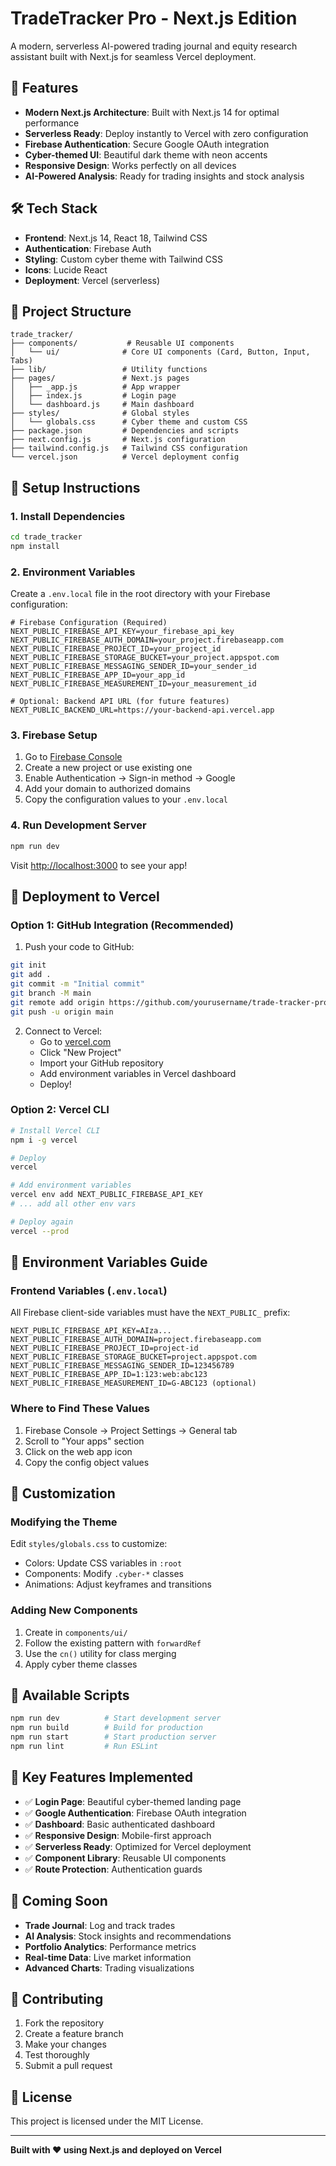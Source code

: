 # TradeTracker Pro - Next.js Edition

A modern, serverless AI-powered trading journal and equity research assistant built with Next.js for seamless Vercel deployment.

## 🚀 Features

- **Modern Next.js Architecture**: Built with Next.js 14 for optimal performance
- **Serverless Ready**: Deploy instantly to Vercel with zero configuration
- **Firebase Authentication**: Secure Google OAuth integration
- **Cyber-themed UI**: Beautiful dark theme with neon accents
- **Responsive Design**: Works perfectly on all devices
- **AI-Powered Analysis**: Ready for trading insights and stock analysis

## 🛠️ Tech Stack

- **Frontend**: Next.js 14, React 18, Tailwind CSS
- **Authentication**: Firebase Auth
- **Styling**: Custom cyber theme with Tailwind CSS
- **Icons**: Lucide React
- **Deployment**: Vercel (serverless)

## 📁 Project Structure

```
trade_tracker/
├── components/           # Reusable UI components
│   └── ui/              # Core UI components (Card, Button, Input, Tabs)
├── lib/                 # Utility functions
├── pages/               # Next.js pages
│   ├── _app.js          # App wrapper
│   ├── index.js         # Login page
│   └── dashboard.js     # Main dashboard
├── styles/              # Global styles
│   └── globals.css      # Cyber theme and custom CSS
├── package.json         # Dependencies and scripts
├── next.config.js       # Next.js configuration
├── tailwind.config.js   # Tailwind CSS configuration
└── vercel.json          # Vercel deployment config
```

## 🔧 Setup Instructions

### 1. Install Dependencies

```bash
cd trade_tracker
npm install
```

### 2. Environment Variables

Create a `.env.local` file in the root directory with your Firebase configuration:

```env
# Firebase Configuration (Required)
NEXT_PUBLIC_FIREBASE_API_KEY=your_firebase_api_key
NEXT_PUBLIC_FIREBASE_AUTH_DOMAIN=your_project.firebaseapp.com
NEXT_PUBLIC_FIREBASE_PROJECT_ID=your_project_id
NEXT_PUBLIC_FIREBASE_STORAGE_BUCKET=your_project.appspot.com
NEXT_PUBLIC_FIREBASE_MESSAGING_SENDER_ID=your_sender_id
NEXT_PUBLIC_FIREBASE_APP_ID=your_app_id
NEXT_PUBLIC_FIREBASE_MEASUREMENT_ID=your_measurement_id

# Optional: Backend API URL (for future features)
NEXT_PUBLIC_BACKEND_URL=https://your-backend-api.vercel.app
```

### 3. Firebase Setup

1. Go to [Firebase Console](https://console.firebase.google.com/)
2. Create a new project or use existing one
3. Enable Authentication → Sign-in method → Google
4. Add your domain to authorized domains
5. Copy the configuration values to your `.env.local`

### 4. Run Development Server

```bash
npm run dev
```

Visit [http://localhost:3000](http://localhost:3000) to see your app!

## 🚀 Deployment to Vercel

### Option 1: GitHub Integration (Recommended)

1. Push your code to GitHub:
```bash
git init
git add .
git commit -m "Initial commit"
git branch -M main
git remote add origin https://github.com/yourusername/trade-tracker-pro.git
git push -u origin main
```

2. Connect to Vercel:
   - Go to [vercel.com](https://vercel.com)
   - Click "New Project"
   - Import your GitHub repository
   - Add environment variables in Vercel dashboard
   - Deploy!

### Option 2: Vercel CLI

```bash
# Install Vercel CLI
npm i -g vercel

# Deploy
vercel

# Add environment variables
vercel env add NEXT_PUBLIC_FIREBASE_API_KEY
# ... add all other env vars

# Deploy again
vercel --prod
```

## 🔐 Environment Variables Guide

### Frontend Variables (`.env.local`)

All Firebase client-side variables must have the `NEXT_PUBLIC_` prefix:

```env
NEXT_PUBLIC_FIREBASE_API_KEY=AIza...
NEXT_PUBLIC_FIREBASE_AUTH_DOMAIN=project.firebaseapp.com
NEXT_PUBLIC_FIREBASE_PROJECT_ID=project-id
NEXT_PUBLIC_FIREBASE_STORAGE_BUCKET=project.appspot.com
NEXT_PUBLIC_FIREBASE_MESSAGING_SENDER_ID=123456789
NEXT_PUBLIC_FIREBASE_APP_ID=1:123:web:abc123
NEXT_PUBLIC_FIREBASE_MEASUREMENT_ID=G-ABC123 (optional)
```

### Where to Find These Values

1. Firebase Console → Project Settings → General tab
2. Scroll to "Your apps" section
3. Click on the web app icon
4. Copy the config object values

## 🎨 Customization

### Modifying the Theme

Edit `styles/globals.css` to customize:
- Colors: Update CSS variables in `:root`
- Components: Modify `.cyber-*` classes
- Animations: Adjust keyframes and transitions

### Adding New Components

1. Create in `components/ui/`
2. Follow the existing pattern with `forwardRef`
3. Use the `cn()` utility for class merging
4. Apply cyber theme classes

## 🔧 Available Scripts

```bash
npm run dev          # Start development server
npm run build        # Build for production
npm run start        # Start production server
npm run lint         # Run ESLint
```

## 🌟 Key Features Implemented

- ✅ **Login Page**: Beautiful cyber-themed landing page
- ✅ **Google Authentication**: Firebase OAuth integration  
- ✅ **Dashboard**: Basic authenticated dashboard
- ✅ **Responsive Design**: Mobile-first approach
- ✅ **Serverless Ready**: Optimized for Vercel deployment
- ✅ **Component Library**: Reusable UI components
- ✅ **Route Protection**: Authentication guards

## 🚧 Coming Soon

- **Trade Journal**: Log and track trades
- **AI Analysis**: Stock insights and recommendations
- **Portfolio Analytics**: Performance metrics
- **Real-time Data**: Live market information
- **Advanced Charts**: Trading visualizations

## 🤝 Contributing

1. Fork the repository
2. Create a feature branch
3. Make your changes
4. Test thoroughly
5. Submit a pull request

## 📄 License

This project is licensed under the MIT License.

---

**Built with ❤️ using Next.js and deployed on Vercel** 
